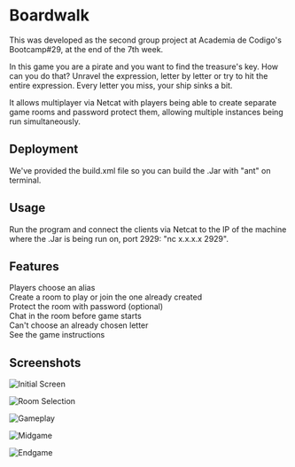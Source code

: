 # Boardwalk
This was developed as the second group project at Academia de Codigo's Bootcamp#29, at the end of the 7th week.

In this game you are a pirate and you want to find the treasure's key. How can you do that? Unravel the expression, letter by letter or try to hit the entire expression. Every letter you miss, your ship sinks a bit.

It allows multiplayer via Netcat with players being able to create separate game rooms and password protect them, allowing multiple instances being run simultaneously.

## Deployment
We've provided the build.xml file so you can build the .Jar with "ant" on terminal.

## Usage
Run the program and connect the clients via Netcat to the IP of the machine where the .Jar is being run on, port 2929: "nc x.x.x.x 2929".

## Features

Players choose an alias  
Create a room to play or join the one already created  
Protect the room with password (optional)  
Chat in the room before game starts  
Can't choose an already chosen letter  
See the game instructions

## Screenshots

![Initial Screen](https://i.imgur.com/ceOizPv.png)

![Room Selection](https://i.imgur.com/nE6VqDg.png)

![Gameplay](https://i.imgur.com/aj1mb2s.png)

![Midgame](https://i.imgur.com/FGntOPr.png)

![Endgame](https://i.imgur.com/XJyBwmh.png)
